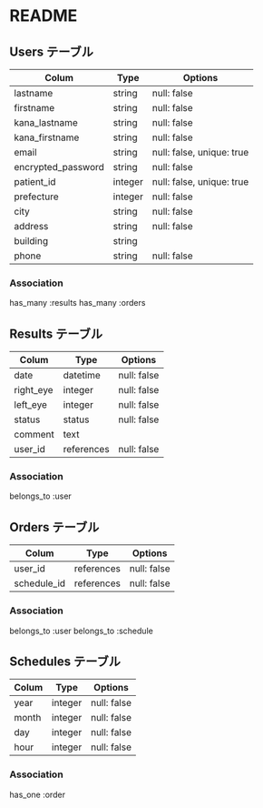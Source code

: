 # README

## Users テーブル
| Colum              | Type     | Options     |
| ------------------ | -------- |------------ |
| lastname           | string   | null: false |
| firstname          | string   | null: false |
| kana_lastname      | string   | null: false |
| kana_firstname     | string   | null: false |
| email              | string   | null: false, unique: true |
| encrypted_password | string   | null: false |
| patient_id         | integer  | null: false, unique: true |
| prefecture         | integer  | null: false |
| city               | string   | null: false |
| address            | string   | null: false |
| building           | string   |             |
| phone              | string   | null: false |

### Association
has_many :results
has_many :orders

## Results テーブル
| Colum              | Type       | Options     |
| ------------------ | ---------  |------------ |
| date               | datetime   | null: false |
| right_eye          | integer    | null: false |
| left_eye           | integer    | null: false |
| status             | status     | null: false |
| comment            | text       |             |
| user_id            | references | null: false |

### Association
belongs_to :user

## Orders テーブル
| Colum              | Type       | Options     |
| ------------------ | ---------  |------------ |
| user_id            | references | null: false |
| schedule_id        | references | null: false |

### Association
belongs_to :user
belongs_to :schedule

## Schedules テーブル
| Colum              | Type       | Options     |
| ------------------ | ---------  |------------ |
| year               | integer    | null: false |
| month              | integer    | null: false |
| day                | integer    | null: false |
| hour               | integer    | null: false |

### Association
has_one :order